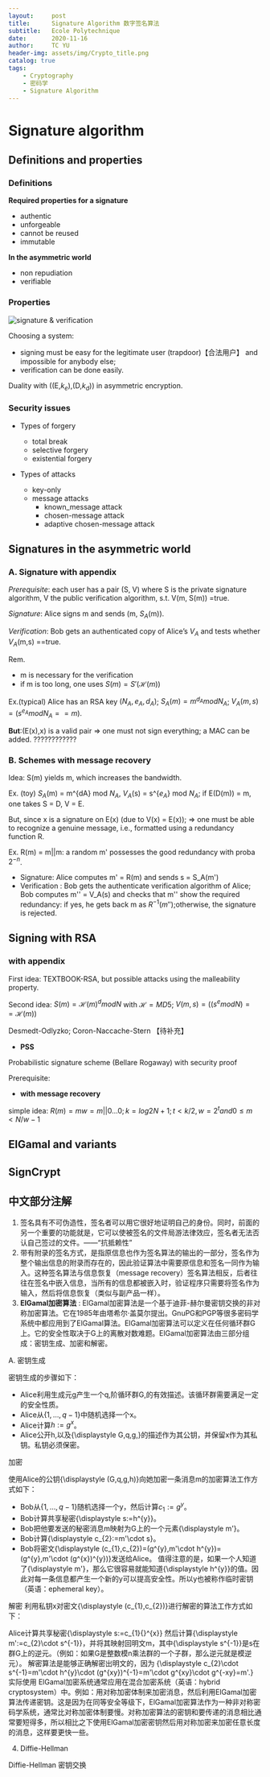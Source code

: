 ```yaml
---
layout:     post
title:      Signature Algorithm 数字签名算法
subtitle:   Ecole Polytechnique
date:       2020-11-16
author:     TC YU
header-img: assets/img/Crypto_title.png
catalog: true
tags:
    - Cryptography
    - 密码学
    - Signature Algorithm
---
```



# Signature algorithm


## Definitions and properties

### Definitions

**Required properties for a signature**

* authentic
* unforgeable
* cannot be reused
* immutable

**In the asymmetric world**

* non repudiation
* verifiable

### Properties

![signature & verification]()

Choosing a system:

* signing must be easy for the legitimate user (trapdoor)【合法用户】 and impossible for anybody else;
* verification can be done easily.

Duality with ((E,$k_e$),(D,$k_d$)) in asymmetric encryption.

### Security issues

* Types of forgery
  * total break
  * selective forgery
  * existential forgery

* Types of attacks
  * key-only
  * message attacks
    * known_message attack
    * chosen-message attack
    * adaptive chosen-message attack

## Signatures in the asymmetric world

### **A. Signature with appendix**

*Prerequisite*: each user has a pair (S, V) where S is the private signature algorithm, V the public verification algorithm, s.t. V(m, S(m)) =true.

*Signature*: Alice signs m and sends (m, $S_A$(m)).

*Verification*: Bob gets an authenticated copy of Alice’s $V_A$ and
tests whether $V_A$(m,s) ==true.

Rem.
* m is necessary for the verification
* if m is too long, one uses $S(m) = S'(\mathcal{H}(m))$

Ex.(typical) Alice has an RSA key $(N_A,e_A,d_A)$; $S_A(m) = m^{d_A} mod N_A$; $V_A(m,s) = (s^{e_A} mod N_A == m)$.

**But**:(E(x),x) is a valid pair => one must not sign everything; a MAC can be added. ????????????

### **B. Schemes with message recovery**

Idea: S(m) yields m, which increases the bandwidth.

Ex. (toy) $S_A$(m) = m^{dA} mod $N_A$, $V_A$(s) = s^{$e_A$} mod $N_A$; 
if E(D(m)) = m, one takes S = D, V = E.

But, since x is a signature on E(x) (due to V(x) = E(x)); => one must be able to recognize a genuine message, i.e., formatted using a redundancy function R.

Ex. R(m) = m||m: a random m' possesses the good redundancy with proba $2^{-n}$.

* Signature: Alice computes m' = R(m) and sends s = S_A(m')
* Verification : Bob gets the authenticate verification algorithm of Alice; Bob computes m'' = V_A(s) and checks that m'' show the required redundancy: if yes, he gets back m as $R^{-1}(m'')$;otherwise, the signature is rejected.

## Signing with RSA

### with appendix

First idea: TEXTBOOK-RSA, but possible attacks using the malleability property.

Second idea: $S(m) = \mathcal{H}(m)^d mod N$ with $\mathcal{H} = MD5$; $V(m,s) = ((s^e mod N) == \mathcal{H}(m))$

Desmedt-Odlyzko; Coron-Naccache-Stern 【待补充】


* **PSS**

Probabilistic signature scheme (Bellare Rogaway) with security proof

Prerequisite: 

* **with message recovery**

simple idea: $R(m) = mw = m||0...0; k = log2N + 1 ; t<k/2, w = 2^t and 0 \leq m < N/w -1$

## ElGamal and variants




## SignCrypt



## 中文部分注解

1. 签名具有不可伪造性，签名者可以用它很好地证明自己的身份。同时，前面的另一个重要的功能就是，它可以使被签名的文件局游法律效应，签名者无法否认自己签过的文件。——“抗抵赖性”
2. 带有附录的签名方式，是指原信息也作为签名算法的输出的一部分，签名作为整个输出信息的附录而存在的，因此验证算法中需要原信息和签名一同作为输入。这种签名算法与信息恢复（message recovery）签名算法相反，后者往往在签名中嵌入信息，当所有的信息都被嵌入时，验证程序只需要将签名作为输入，然后将信息恢复（类似与副产品一样）。
3. **ElGamal加密算法** : ElGamal加密算法是一个基于迪菲-赫尔曼密钥交换的非对称加密算法。它在1985年由塔希尔·盖莫尔提出。GnuPG和PGP等很多密码学系统中都应用到了ElGamal算法。ElGamal加密算法可以定义在任何循环群G上。它的安全性取决于G上的离散对数难题。ElGamal加密算法由三部分组成：密钥生成、加密和解密。

A. 密钥生成

密钥生成的步骤如下：

* Alice利用生成元g产生一个q\,阶循环群G\,的有效描述。该循环群需要满足一定的安全性质。
* Alice从$\displaystyle \{1,\ldots ,q-1\}$中随机选择一个x。
* Alice计算${\displaystyle h:=g^{x}}$。
* Alice公开h\,以及{\displaystyle G,q,g\,}的描述作为其公钥，并保留x作为其私钥。私钥必须保密。


加密

使用Alice的公钥{\displaystyle (G,q,g,h)}向她加密一条消息m的加密算法工作方式如下：
* Bob从${\displaystyle \{1,\ldots ,q-1\}}$随机选择一个y，然后计算${\displaystyle c_{1}:=g^{y}}$。
* Bob计算共享秘密{\displaystyle s:=h^{y}}。
* Bob把他要发送的秘密消息m映射为G上的一个元素{\displaystyle m'}。
* Bob计算{\displaystyle c_{2}:=m'\cdot s}。
* Bob将密文{\displaystyle (c_{1},c_{2})=(g^{y},m'\cdot h^{y})=(g^{y},m'\cdot (g^{x})^{y})}发送给Alice。
值得注意的是，如果一个人知道了{\displaystyle m'}，那么它很容易就能知道{\displaystyle h^{y}}的值。因此对每一条信息都产生一个新的y可以提高安全性。所以y也被称作临时密钥（英语：ephemeral key）。

解密
利用私钥x对密文{\displaystyle (c_{1},c_{2})}进行解密的算法工作方式如下：

Alice计算共享秘密{\displaystyle s:=c_{1}{}^{x}}
然后计算{\displaystyle m':=c_{2}\cdot s^{-1}}，并将其映射回明文m，其中{\displaystyle s^{-1}}是s在群G上的逆元。（例如：如果G是整数模n乘法群的一个子群，那么逆元就是模逆元）。
解密算法是能够正确解密出明文的，因为
{\displaystyle c_{2}\cdot s^{-1}=m'\cdot h^{y}\cdot (g^{xy})^{-1}=m'\cdot g^{xy}\cdot g^{-xy}=m'.}
实际使用
ElGamal加密系统通常应用在混合加密系统（英语：hybrid cryptosystem）中。例如：用对称加密体制来加密消息，然后利用ElGamal加密算法传递密钥。这是因为在同等安全等级下，ElGamal加密算法作为一种非对称密码学系统，通常比对称加密体制要慢。对称加密算法的密钥和要传递的消息相比通常要短得多，所以相比之下使用ElGamal加密密钥然后用对称加密来加密任意长度的消息，这样要更快一些。


4. Diffie-Hellman

Diffie-Hellman 密钥交换
